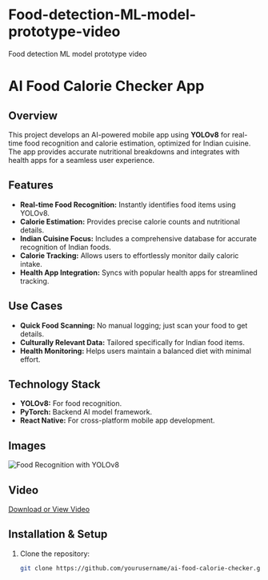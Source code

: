 # Food-detection-ML-model-prototype-video
Food detection ML model prototype video 

# AI Food Calorie Checker App

## Overview
This project develops an AI-powered mobile app using **YOLOv8** for real-time food recognition and calorie estimation, optimized for Indian cuisine. The app provides accurate nutritional breakdowns and integrates with health apps for a seamless user experience.

## Features
- **Real-time Food Recognition:** Instantly identifies food items using YOLOv8.
- **Calorie Estimation:** Provides precise calorie counts and nutritional details.
- **Indian Cuisine Focus:** Includes a comprehensive database for accurate recognition of Indian foods.
- **Calorie Tracking:** Allows users to effortlessly monitor daily caloric intake.
- **Health App Integration:** Syncs with popular health apps for streamlined tracking.

## Use Cases
- **Quick Food Scanning:** No manual logging; just scan your food to get details.
- **Culturally Relevant Data:** Tailored specifically for Indian food items.
- **Health Monitoring:** Helps users maintain a balanced diet with minimal effort.

## Technology Stack
- **YOLOv8:** For food recognition.
- **PyTorch:** Backend AI model framework.
- **React Native:** For cross-platform mobile app development.
## Images
![Food Recognition with YOLOv8](https://bennycheung.github.io/images/yolo-for-real-time-food-detection/Food100_YOLOv2_Tests02_700.jpg)

## Video

[Download or View Video](https://github.com/Sanjai-Shaarugesh/Food-detection-ML-model-prototype-video/blob/main/final2.mp4)






## Installation & Setup
1. Clone the repository:
   ```bash
   git clone https://github.com/yourusername/ai-food-calorie-checker.git
